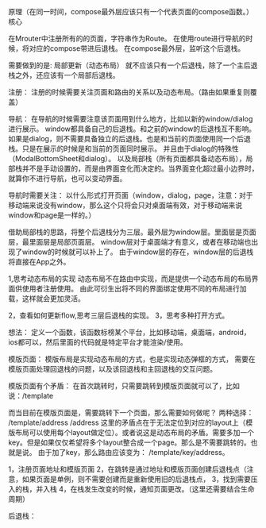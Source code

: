 原理（在同一时间，compose最外层应该只有一个代表页面的compose函数。）
核心

在Mrouter中注册所有的的页面，字符串作为Route。
在使用route进行导航的时候，将对应的compose带进后退栈。
在compose最外层，监听这个后退栈。

需要做到的是:
局部更新（动态布局）
就不应该只有一个后退栈，除了一个主后退栈之外，还应该有一个局部后退栈。

注册：
注册的时候需要关注页面和路由的关系以及动态布局。（路由如果重复则覆盖）

导航：
在导航的时候需要注意该页面用到什么地方，比如以新的window/dialog进行展示。
window都具备自己的后退栈。和之前的window的后退栈互不影响。
如果是dialog，则不需要具备独立的后退栈。也是和当前的页面使用同一个后退栈。只是在展示的时候是和当前的页面同时展示。
并且由于dialog的特殊性（ModalBottomSheet和dialog）。
以及局部栈（所有页面都具备动态布局），局部栈并不是手动设置的，而是由界面变化而决定的。当界面变化超过最小边界时，就算你不进行导航，也可以变动界面。

导航时需要关注：
以什么形式打开页面（window，dialog，page，注意：对于移动端来说没有window，那么这个只将会只对桌面端有效，对于移动端来说window和page是一样的。）

借助局部栈的思路，将整个后退栈分为三层。最外层为window层。里面层是页面层，最里面层是局部页面层。
window层对于桌面端才有意义，或者在移动端也出现了window的时候就可以补上了。
由于window层的存在，window层的后退栈将直接在App之外。


1,思考动态布局的实现
动态布局不在路由中实现，而是提供一个动态布局的布局界面供使用者注册使用。
由此可衍生出将不同的界面绑定使用不同的布局进行加载，这样就会更加灵活。

2，查看如何更新flow,思考三层后退栈的实现。
3，思考多种打开方式。



想法：
定义一个函数，该函数标榜某个平台，比如移动端，桌面端，android，ios都可以，然后里面的代码就是特定平台才能渲染/使用。




模版页面：
模版布局是实现动态布局的方式，也是实现动态弹框的方式，
需要在模版页面处理回退栈的问题，以及该回退栈和主回退栈的交互问题。

模版页面有个矛盾：
在首次跳转时，只需要跳转到模版页面就可以了，比如说：/template

而当目前在模版页面是，需要跳转下一个页面，那么需要如何做呢？
两种选择：
/template/address
/address
这里的矛盾点在于无法定位到对应的layout上（模版布局可以使用每个layout做定位）。或者说这是动态布局的矛盾。需要多加一个key。但是如果仅仅希望将多个layout整合成一个page。那么是不需要跳转的。也就是说。
由于加了key，那么路由应该变为：
/template/key/address。





1，注册页面地址和模版页面
2，在跳转是通过地址和模版页面创建后退栈点（注意，如果页面是单例，则不需要创建而是重新使用旧的后退栈点，
3，找到需要压入的栈，并入栈
4，在栈发生改变的时候，通知页面更改。（这里还需要结合生命周期）


后退栈：


